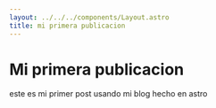 ```yaml
---
layout: ../../../components/Layout.astro
title: mi primera publicacion
---
```


# Mi primera publicacion

este es mi primer post usando mi blog hecho en astro
